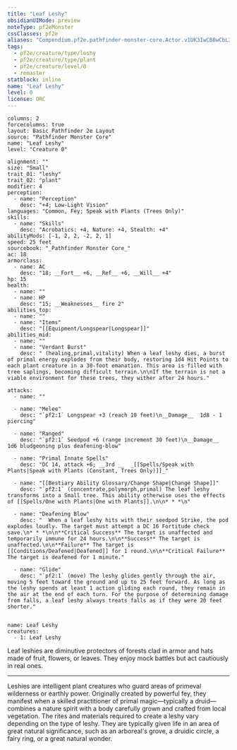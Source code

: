 ```yaml
---
title: "Leaf Leshy"
obsidianUIMode: preview
noteType: pf2eMonster
cssClasses: pf2e
aliases: "Compendium.pf2e.pathfinder-monster-core.Actor.v1UK3IwCB8wCbL3L" 
tags:
  - pf2e/creature/type/leshy
  - pf2e/creature/type/plant
  - pf2e/creature/level/0
  - remaster
statblock: inline
name: "Leaf Leshy"
level: 0
license: ORC
---
```


```statblock
columns: 2
forcecolumns: true
layout: Basic Pathfinder 2e Layout
source: "Pathfinder Monster Core"
name: "Leaf Leshy"
level: "Creature 0"

alignment: ""
size: "Small"
trait_01: "leshy"
trait_02: "plant"
modifier: 4
perception:
  - name: "Perception"
    desc: "+4; Low-Light Vision"
languages: "Common, Fey; Speak with Plants (Trees Only)"
skills:
  - name: "Skills"
    desc: "Acrobatics: +4, Nature: +4, Stealth: +4"
abilityMods: [-1, 2, 2, -2, 2, 1]
speed: 25 feet
sourcebook: "_Pathfinder Monster Core_"
ac: 18
armorclass:
  - name: AC
    desc: "18; __Fort__ +6, __Ref__ +6, __Will__ +4"
hp: 15
health:
  - name: ""
  - name: HP
    desc: "15; __Weaknesses__ fire 2"
abilities_top:
  - name: ""
  - name: "Items"
    desc: "[[Equipment/Longspear|Longspear]]"
abilities_mid:
  - name: ""
  - name: "Verdant Burst"
    desc: " (healing,primal,vitality) When a leaf leshy dies, a burst of primal energy explodes from their body, restoring 1d4 Hit Points to each plant creature in a 30-foot emanation. This area is filled with tree saplings, becoming difficult terrain.\n\nIf the terrain is not a viable environment for these trees, they wither after 24 hours."

attacks:
  - name: ""

  - name: "Melee"
    desc: "`pf2:1` Longspear +3 (reach 10 feet)\n__Damage__  1d8 - 1 piercing"

  - name: "Ranged"
    desc: "`pf2:1` Seedpod +6 (range increment 30 feet)\n__Damage__  1d6 bludgeoning plus deafening-blow"

  - name: "Primal Innate Spells"
    desc: "DC 14, attack +6; __3rd __  _[[Spells/Speak with Plants|Speak with Plants (Constant, Trees Only)]]_"

  - name: "[[Bestiary Ability Glossary/Change Shape|Change Shape]]"
    desc: "`pf2:1` (concentrate,polymorph,primal) The leaf leshy transforms into a Small tree. This ability otherwise uses the effects of [[Spells/One with Plants|One with Plants]].\n\n* * *\n"

  - name: "Deafening Blow"
    desc: "  When a leaf leshy hits with their seedpod Strike, the pod explodes loudly. The target must attempt a DC 16 Fortitude check save.\n* * *\n\n**Critical Success** The target is unaffected and temporarily immune for 24 hours.\n\n**Success** The target is unaffected.\n\n**Failure** The target is [[Conditions/Deafened|Deafened]] for 1 round.\n\n**Critical Failure** The target is deafened for 1 minute."

  - name: "Glide"
    desc: "`pf2:1` (move) The leshy glides gently through the air, moving 5 feet toward the ground and up to 25 feet forward. As long as the leshy spends at least 1 action gliding each round, they remain in the air at the end of each turn. For the purpose of determining damage from falls, a leaf leshy always treats falls as if they were 20 feet shorter."
 
```

```encounter-table
name: Leaf Leshy
creatures:
  - 1: Leaf Leshy
```



Leaf leshies are diminutive protectors of forests clad in armor and hats made of fruit, flowers, or leaves. They enjoy mock battles but act cautiously in real ones.

* * *

Leshies are intelligent plant creatures who guard areas of primeval wilderness or earthly power. Originally created by powerful fey, they manifest when a skilled practitioner of primal magic—typically a druid—combines a nature spirit with a body carefully grown and crafted from local vegetation. The rites and materials required to create a leshy vary depending on the type of leshy. They are typically given life in an area of great natural significance, such as an arboreal's grove, a druidic circle, a fairy ring, or a great natural wonder.
